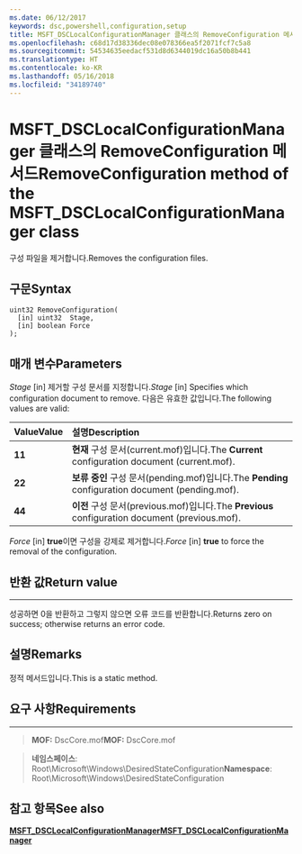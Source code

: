 ```yaml
---
ms.date: 06/12/2017
keywords: dsc,powershell,configuration,setup
title: MSFT_DSCLocalConfigurationManager 클래스의 RemoveConfiguration 메서드
ms.openlocfilehash: c68d17d38336dec08e078366ea5f2071fcf7c5a8
ms.sourcegitcommit: 54534635eedacf531d8d6344019dc16a50b8b441
ms.translationtype: HT
ms.contentlocale: ko-KR
ms.lasthandoff: 05/16/2018
ms.locfileid: "34189740"
---
```

# <a name="removeconfiguration-method-of-the-msftdsclocalconfigurationmanager-class"></a><span data-ttu-id="308fe-103">MSFT_DSCLocalConfigurationManager 클래스의 RemoveConfiguration 메서드</span><span class="sxs-lookup"><span data-stu-id="308fe-103">RemoveConfiguration method of the MSFT_DSCLocalConfigurationManager class</span></span>

<span data-ttu-id="308fe-104">구성 파일을 제거합니다.</span><span class="sxs-lookup"><span data-stu-id="308fe-104">Removes the configuration files.</span></span>

<a name="syntax"></a><span data-ttu-id="308fe-105">구문</span><span class="sxs-lookup"><span data-stu-id="308fe-105">Syntax</span></span>
------

```mof
uint32 RemoveConfiguration(
  [in] uint32  Stage,
  [in] boolean Force
);
```

<a name="parameters"></a><span data-ttu-id="308fe-106">매개 변수</span><span class="sxs-lookup"><span data-stu-id="308fe-106">Parameters</span></span>
----------

<span data-ttu-id="308fe-107">*Stage* \[in\] 제거할 구성 문서를 지정합니다.</span><span class="sxs-lookup"><span data-stu-id="308fe-107">*Stage* \[in\] Specifies which configuration document to remove.</span></span> <span data-ttu-id="308fe-108">다음은 유효한 값입니다.</span><span class="sxs-lookup"><span data-stu-id="308fe-108">The following values are valid:</span></span>

|<span data-ttu-id="308fe-109">Value</span><span class="sxs-lookup"><span data-stu-id="308fe-109">Value</span></span> |<span data-ttu-id="308fe-110">설명</span><span class="sxs-lookup"><span data-stu-id="308fe-110">Description</span></span> |
|:--- |:---|
|<span data-ttu-id="308fe-111">**1**</span><span class="sxs-lookup"><span data-stu-id="308fe-111">**1**</span></span> | <span data-ttu-id="308fe-112">**현재** 구성 문서(current.mof)입니다.</span><span class="sxs-lookup"><span data-stu-id="308fe-112">The **Current** configuration document (current.mof).</span></span> |
|<span data-ttu-id="308fe-113">**2**</span><span class="sxs-lookup"><span data-stu-id="308fe-113">**2**</span></span> | <span data-ttu-id="308fe-114">**보류 중인** 구성 문서(pending.mof)입니다.</span><span class="sxs-lookup"><span data-stu-id="308fe-114">The **Pending** configuration document (pending.mof).</span></span>  |
|<span data-ttu-id="308fe-115">**4**</span><span class="sxs-lookup"><span data-stu-id="308fe-115">**4**</span></span> | <span data-ttu-id="308fe-116">**이전** 구성 문서(previous.mof)입니다.</span><span class="sxs-lookup"><span data-stu-id="308fe-116">The **Previous** configuration document (previous.mof).</span></span> |

<span data-ttu-id="308fe-117">*Force* \[in\] **true**이면 구성을 강제로 제거합니다.</span><span class="sxs-lookup"><span data-stu-id="308fe-117">*Force* \[in\] **true** to force the removal of the configuration.</span></span>

## <a name="return-value"></a><span data-ttu-id="308fe-118">반환 값</span><span class="sxs-lookup"><span data-stu-id="308fe-118">Return value</span></span>
------------

<span data-ttu-id="308fe-119">성공하면 0을 반환하고 그렇지 않으면 오류 코드를 반환합니다.</span><span class="sxs-lookup"><span data-stu-id="308fe-119">Returns zero on success; otherwise returns an error code.</span></span>

## <a name="remarks"></a><span data-ttu-id="308fe-120">설명</span><span class="sxs-lookup"><span data-stu-id="308fe-120">Remarks</span></span>

<span data-ttu-id="308fe-121">정적 메서드입니다.</span><span class="sxs-lookup"><span data-stu-id="308fe-121">This is a static method.</span></span>

## <a name="requirements"></a><span data-ttu-id="308fe-122">요구 사항</span><span class="sxs-lookup"><span data-stu-id="308fe-122">Requirements</span></span>
------------
><span data-ttu-id="308fe-123">**MOF:** DscCore.mof</span><span class="sxs-lookup"><span data-stu-id="308fe-123">**MOF:** DscCore.mof</span></span>

><span data-ttu-id="308fe-124">**네임스페이스**: Root\Microsoft\Windows\DesiredStateConfiguration</span><span class="sxs-lookup"><span data-stu-id="308fe-124">**Namespace**: Root\Microsoft\Windows\DesiredStateConfiguration</span></span>


## <a name="see-also"></a><span data-ttu-id="308fe-125">참고 항목</span><span class="sxs-lookup"><span data-stu-id="308fe-125">See also</span></span>


[<span data-ttu-id="308fe-126">**MSFT_DSCLocalConfigurationManager**</span><span class="sxs-lookup"><span data-stu-id="308fe-126">**MSFT_DSCLocalConfigurationManager**</span></span>](msft-dsclocalconfigurationmanager.md)